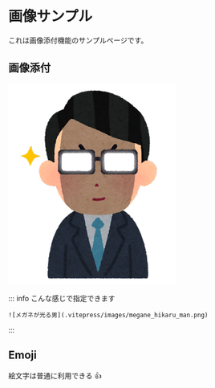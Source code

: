 # 画像サンプル

これは画像添付機能のサンプルページです。

## 画像添付

![メガネが光る男](.vitepress/images/megane_hikaru_man.png)


::: info
こんな感じで指定できます
```
![メガネが光る男](.vitepress/images/megane_hikaru_man.png)
```
:::

## Emoji

絵文字は普通に利用できる :+1:
